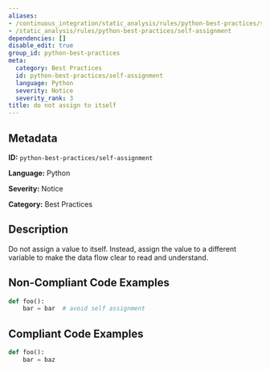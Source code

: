 ```yaml
---
aliases:
- /continuous_integration/static_analysis/rules/python-best-practices/self-assignment
- /static_analysis/rules/python-best-practices/self-assignment
dependencies: []
disable_edit: true
group_id: python-best-practices
meta:
  category: Best Practices
  id: python-best-practices/self-assignment
  language: Python
  severity: Notice
  severity_rank: 3
title: do not assign to itself
---
```

<!--  SOURCED FROM https://github.com/DataDog/datadog-static-analyzer-rule-docs -->


## Metadata
**ID:** `python-best-practices/self-assignment`

**Language:** Python

**Severity:** Notice

**Category:** Best Practices

## Description
Do not assign a value to itself. Instead, assign the value to a different variable to make the data flow clear to read and understand.

## Non-Compliant Code Examples
```python
def foo():
	bar = bar  # avoid self assignment
```

## Compliant Code Examples
```python
def foo():
	bar = baz
```
